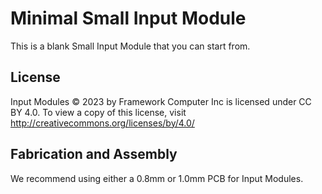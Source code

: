 # Minimal Small Input Module
This is a blank Small Input Module that you can start from.

## License
Input Modules © 2023 by Framework Computer Inc is licensed under CC BY 4.0. To view a copy of this license, visit http://creativecommons.org/licenses/by/4.0/

## Fabrication and Assembly
We recommend using either a 0.8mm or 1.0mm PCB for Input Modules.
